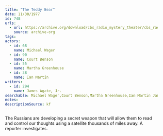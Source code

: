 ```yaml
---
title: "The Teddy Bear"
date: 11/30/1977
id: 748
urls: 
  - url: https://archive.org/download/cbs_radio_mystery_theater/cbs_radio_mystery_theater-0701-0750.zip/cbs_radio_mystery_theater-0701-0750%2Fcbsrmt_0748_the_teddy_bear.mp3
    source: archive-org
tags: 
actors:  
  - id: 68
    name: Michael Wager  
  - id: 90
    name: Court Benson  
  - id: 55
    name: Martha Greenhouse  
  - id: 38
    name: Ian Martin
writers:  
  - id: 294
    name: James Agate, Jr.
searchable: Michael Wager,Court Benson,Martha Greenhouse,Ian Martin James Agate, Jr.
notes: 
descriptionSource: kf
---
```

The Russians are developing a secret weapon that will allow them to read and control our thoughts using a satellite thousands of miles away. A reporter investigates.
